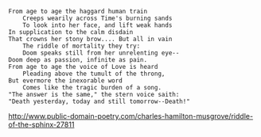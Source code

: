 

    From age to age the haggard human train
        Creeps wearily across Time's burning sands
        To look into her face, and lift weak hands
    In supplication to the calm disdain
    That crowns her stony brow.... But all in vain
        The riddle of mortality they try:
        Doom speaks still from her unrelenting eye--
    Doom deep as passion, infinite as pain.
    From age to age the voice of Love is heard
        Pleading above the tumult of the throng,
    But evermore the inexorable word
        Comes like the tragic burden of a song.
    "The answer is the same," the stern voice saith:
    "Death yesterday, today and still tomorrow--Death!"


http://www.public-domain-poetry.com/charles-hamilton-musgrove/riddle-of-the-sphinx-27811

